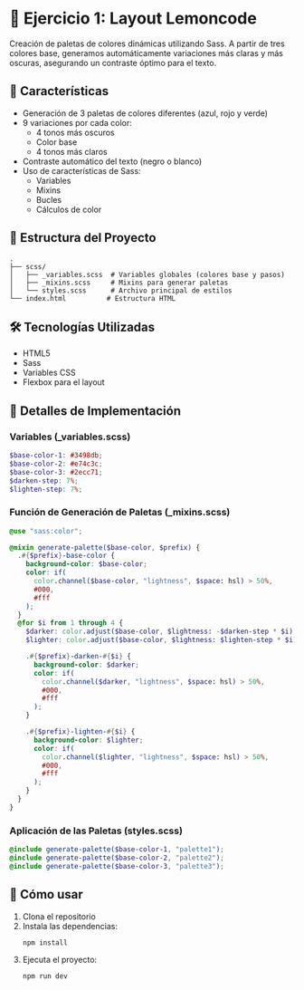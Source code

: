 # 🍋 Ejercicio 1: Layout Lemoncode

Creación de paletas de colores dinámicas utilizando Sass. A partir de tres colores base, generamos automáticamente variaciones más claras y más oscuras, asegurando un contraste óptimo para el texto.

## 🎨 Características

- Generación de 3 paletas de colores diferentes (azul, rojo y verde)
- 9 variaciones por cada color:
  - 4 tonos más oscuros
  - Color base
  - 4 tonos más claros
- Contraste automático del texto (negro o blanco)
- Uso de características de Sass:
  - Variables
  - Mixins
  - Bucles
  - Cálculos de color

## 📁 Estructura del Proyecto

```
.
├── scss/
│   ├── _variables.scss  # Variables globales (colores base y pasos)
│   ├── _mixins.scss     # Mixins para generar paletas
│   └── styles.scss      # Archivo principal de estilos
└── index.html          # Estructura HTML
```

## 🛠️ Tecnologías Utilizadas

- HTML5
- Sass
- Variables CSS
- Flexbox para el layout

## 📝 Detalles de Implementación

### Variables (\_variables.scss)

```scss
$base-color-1: #3498db;
$base-color-2: #e74c3c;
$base-color-3: #2ecc71;
$darken-step: 7%;
$lighten-step: 7%;
```

### Función de Generación de Paletas (\_mixins.scss)

```scss
@use "sass:color";

@mixin generate-palette($base-color, $prefix) {
  .#{$prefix}-base-color {
    background-color: $base-color;
    color: if(
      color.channel($base-color, "lightness", $space: hsl) > 50%,
      #000,
      #fff
    );
  }
  @for $i from 1 through 4 {
    $darker: color.adjust($base-color, $lightness: -$darken-step * $i);
    $lighter: color.adjust($base-color, $lightness: $lighten-step * $i);

    .#{$prefix}-darken-#{$i} {
      background-color: $darker;
      color: if(
        color.channel($darker, "lightness", $space: hsl) > 50%,
        #000,
        #fff
      );
    }

    .#{$prefix}-lighten-#{$i} {
      background-color: $lighter;
      color: if(
        color.channel($lighter, "lightness", $space: hsl) > 50%,
        #000,
        #fff
      );
    }
  }
}
```

### Aplicación de las Paletas (styles.scss)

```scss
@include generate-palette($base-color-1, "palette1");
@include generate-palette($base-color-2, "palette2");
@include generate-palette($base-color-3, "palette3");
```

## 🚀 Cómo usar

1. Clona el repositorio
2. Instala las dependencias:
   ```bash
   npm install
   ```
3. Ejecuta el proyecto:
   ```bash
   npm run dev
   ```
